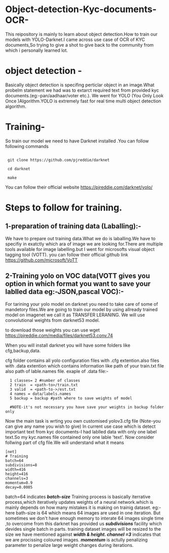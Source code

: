 # Object-detection-Kyc-documents-OCR-
This reipository is mainly to learn about object detection.How to train our models with YOLO-Darknet.I came across use case of OCR of KYC documents,So trying to give a shot to give back to the community from which i personally learned lot. 

# object detection -

Basically object detection is specifing perticlar object in an image.What probelm statement we had was to extarct required text from provided kyc documents.(eg:-pan/aadhaar/voter etc.).
We went for YOLO (You Only Look Once )Algorithm.YOLO is extremely fast for real time multi object detection algorithm. 

# Training-

So train our model we need to have Darknet installed .You can follow following commands
```
 
 git clone https://github.com/pjreddie/darknet 
 
 cd darknet
 
 make
```

You can follow their official website https://pjreddie.com/darknet/yolo/
# Steps to follow for training.
## 1-preparation of training data (Laballing):-

   
   We have to prepare out training data.What we do is laballing.We have to specifiy in exatctly which ara of image we are looking for.There are multiple tools available for image labelling.but I went for microsofts visual object tagging tool (VOTT).
you can follow their official github link https://github.com/microsoft/VoTT 

## 2-Training yolo on VOC data(VOTT gives you option in which format you want to save your lablled data eg:-JSON,pascal VOC):-

   For tarining your yolo model on darknet you need to take care of some of mandetory files.We are going to train our model by using allready trained model on imagenet we call it as TRANSFER LERANING. We will use convolutional weights from darknet53 model.
   
   to download those weights you can use wget https://pjreddie.com/media/files/darknet53.conv.74
   
   When you will install darknet you will have some folders like cfg,backup,data.
   
   cfg folder contains all yolo configuration files with .cfg extention.also files with .data extention which contains information like path of your train.txt file also path of lable.names file. 
exaple of .data file:-

```
  1 classes= 2 #number of classes 
  2 train  = <path-to>/train.txt
  3 valid  = <path-to->/est.txt
  4 names = data/labels.names
  5 backup = backup #path where to save weights of model
  
  #NOTE-it's not necessary you have save your weights in backup folder only
```
Now the main task is wrting you own customised yolov3.cfg file (Note-you can give any name you wish to give)
In current use case which is detect important text from kyc documents-I had lablled data with only one label text.So my kyc.names file contained only one lable 'text'.
Now consider follwing part of cfg file.We will understand what it means
```
[net]
# Training
batch=64
subdivisions=8
width=416
height=416
channels=3
momentum=0.9
decay=0.0005
````
 batch=64 indicates ***batch-size*** Training process is basically iterrative process,which iteratively updates weights of a neural network.which is mainly depends on how many mistakes it is making on trainig dataset.
 eg:- here bath-size is 64 which means 64 images are used in one iteration.
 But sometimes we don't have enough memory to interate 64 images single time ,to overcome from this darknet has provided us ***subdivisions*** facility  which devides single batch in parts.
 training dataset images will be resized to the size we have mentioned against ***width & height. channel =3*** indicates that we are procissing coloured images. 
 ***momentum*** is actully penalizing  parameter to penalize large weight changes during iterations.
